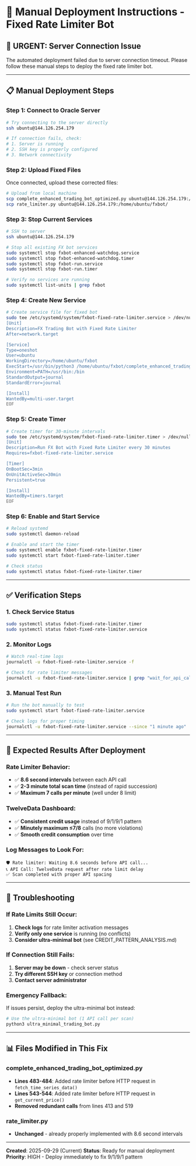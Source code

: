 # 🚀 Manual Deployment Instructions - Fixed Rate Limiter Bot

## 🚨 **URGENT: Server Connection Issue**

The automated deployment failed due to server connection timeout. Please follow these manual steps to deploy the fixed rate limiter bot.

---

## 📋 **Manual Deployment Steps**

### **Step 1: Connect to Oracle Server**
```bash
# Try connecting to the server directly
ssh ubuntu@144.126.254.179

# If connection fails, check:
# 1. Server is running
# 2. SSH key is properly configured
# 3. Network connectivity
```

### **Step 2: Upload Fixed Files**
Once connected, upload these corrected files:

```bash
# Upload from local machine
scp complete_enhanced_trading_bot_optimized.py ubuntu@144.126.254.179:/home/ubuntu/fxbot/
scp rate_limiter.py ubuntu@144.126.254.179:/home/ubuntu/fxbot/
```

### **Step 3: Stop Current Services**
```bash
# SSH to server
ssh ubuntu@144.126.254.179

# Stop all existing FX bot services
sudo systemctl stop fxbot-enhanced-watchdog.service
sudo systemctl stop fxbot-enhanced-watchdog.timer
sudo systemctl stop fxbot-run.service
sudo systemctl stop fxbot-run.timer

# Verify no services are running
sudo systemctl list-units | grep fxbot
```

### **Step 4: Create New Service**
```bash
# Create service file for fixed bot
sudo tee /etc/systemd/system/fxbot-fixed-rate-limiter.service > /dev/null << 'EOF'
[Unit]
Description=FX Trading Bot with Fixed Rate Limiter
After=network.target

[Service]
Type=oneshot
User=ubuntu
WorkingDirectory=/home/ubuntu/fxbot
ExecStart=/usr/bin/python3 /home/ubuntu/fxbot/complete_enhanced_trading_bot_optimized.py
Environment=PATH=/usr/bin:/bin
StandardOutput=journal
StandardError=journal

[Install]
WantedBy=multi-user.target
EOF
```

### **Step 5: Create Timer**
```bash
# Create timer for 30-minute intervals
sudo tee /etc/systemd/system/fxbot-fixed-rate-limiter.timer > /dev/null << 'EOF'
[Unit]
Description=Run FX Bot with Fixed Rate Limiter every 30 minutes
Requires=fxbot-fixed-rate-limiter.service

[Timer]
OnBootSec=3min
OnUnitActiveSec=30min
Persistent=true

[Install]
WantedBy=timers.target
EOF
```

### **Step 6: Enable and Start Service**
```bash
# Reload systemd
sudo systemctl daemon-reload

# Enable and start the timer
sudo systemctl enable fxbot-fixed-rate-limiter.timer
sudo systemctl start fxbot-fixed-rate-limiter.timer

# Check status
sudo systemctl status fxbot-fixed-rate-limiter.timer
```

---

## ✅ **Verification Steps**

### **1. Check Service Status**
```bash
sudo systemctl status fxbot-fixed-rate-limiter.timer
sudo systemctl status fxbot-fixed-rate-limiter.service
```

### **2. Monitor Logs**
```bash
# Watch real-time logs
journalctl -u fxbot-fixed-rate-limiter.service -f

# Check for rate limiter messages
journalctl -u fxbot-fixed-rate-limiter.service | grep "wait_for_api_call"
```

### **3. Manual Test Run**
```bash
# Run the bot manually to test
sudo systemctl start fxbot-fixed-rate-limiter.service

# Check logs for proper timing
journalctl -u fxbot-fixed-rate-limiter.service --since "1 minute ago"
```

---

## 🎯 **Expected Results After Deployment**

### **Rate Limiter Behavior:**
- ✅ **8.6 second intervals** between each API call
- ✅ **2-3 minute total scan time** (instead of rapid succession)
- ✅ **Maximum 7 calls per minute** (well under 8 limit)

### **TwelveData Dashboard:**
- ✅ **Consistent credit usage** instead of 9/1/9/1 pattern
- ✅ **Minutely maximum ≤7/8** calls (no more violations)
- ✅ **Smooth credit consumption** over time

### **Log Messages to Look For:**
```
🛡️ Rate limiter: Waiting 8.6 seconds before API call...
📞 API Call: TwelveData request after rate limit delay
✅ Scan completed with proper API spacing
```

---

## 🚨 **Troubleshooting**

### **If Rate Limits Still Occur:**
1. **Check logs** for rate limiter activation messages
2. **Verify only one service** is running (no conflicts)
3. **Consider ultra-minimal bot** (see CREDIT_PATTERN_ANALYSIS.md)

### **If Connection Still Fails:**
1. **Server may be down** - check server status
2. **Try different SSH key** or connection method
3. **Contact server administrator**

### **Emergency Fallback:**
If issues persist, deploy the ultra-minimal bot instead:
```bash
# Use the ultra-minimal bot (1 API call per scan)
python3 ultra_minimal_trading_bot.py
```

---

## 📊 **Files Modified in This Fix**

### **complete_enhanced_trading_bot_optimized.py**
- **Lines 483-484**: Added rate limiter before HTTP request in `fetch_time_series_data()`
- **Lines 543-544**: Added rate limiter before HTTP request in `get_current_price()`
- **Removed redundant calls** from lines 413 and 519

### **rate_limiter.py**
- **Unchanged** - already properly implemented with 8.6 second intervals

---

**Created**: 2025-09-29 (Current)
**Status**: Ready for manual deployment
**Priority**: HIGH - Deploy immediately to fix 9/1/9/1 pattern